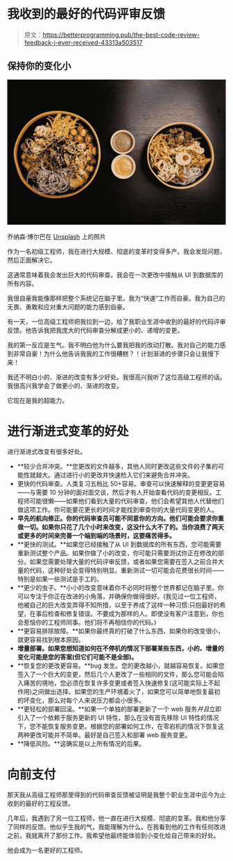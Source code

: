 # 我收到的最好的代码评审反馈

> 原文：<https://betterprogramming.pub/the-best-code-review-feedback-i-ever-received-43313a503517>

## 保持你的变化小

![](img/56778025453beab3c54234bce67631a0.png)

乔纳森·博尔巴在 [Unsplash](https://unsplash.com?utm_source=medium&utm_medium=referral) 上的照片

作为一名初级工程师，我在进行大规模、彻底的变革时变得多产。我会发现问题，然后正面解决它。

这通常意味着我会发出巨大的代码审查。我会在一次更改中接触从 UI 到数据库的所有内容。

我很自豪我能像那样把整个系统记在脑子里。我为“快速”工作而自豪。我为自己的无畏、勇敢和应对重大问题的能力感到自豪。

有一天，一位高级工程师把我拉到一边，给了我职业生涯中收到的最好的代码评审反馈。他告诉我把我庞大的代码审查分解成更小的、递增的变更。

我的第一反应是生气。我不明白他为什么要我把我的改动打散。我对自己的能力感到非常自豪！为什么他告诉我我的工作很糟糕？！计划渐进的步骤只会让我慢下来！

我还不明白小的、渐进的改变有多少好处。我很高兴我听了这位高级工程师的话。我很高兴我学会了做更小的、渐进的改变。

它现在是我的超能力。

# 进行渐进式变革的好处

进行渐进式改变有很多好处。

*   **较少合并冲突。**您更改的文件越多，其他人同时更改这些文件的子集的可能性就越大。通过进行小的更改并快速检入它们来避免合并冲突。
*   更快的代码审查。人类复习五档比 50+容易。审查可以快速解释的变更更容易——与需要 10 分钟的面对面交谈，然后才有人开始查看代码的变更相反。工程师可能很懒——如果他们看到大量的代码审查，他们会希望其他人代替他们做这项工作。你可能要花更长的时间才能找到审查你的大量代码变更的人。
*   **早先的航向修正。你的代码审查员可能不同意你的方向。他们可能会要求你重做一切。如果你只花了几个小时来改变，这没什么大不了的。当你浪费了两天或更多的时间来完善一个端到端的场景时，这要痛苦得多。**
*   **更快的测试。**如果您已经接触了从 UI 到数据库的所有东西，您可能需要重新测试整个产品。如果你做了小的改变，你可能只需要测试你正在修改的部分。如果您需要处理大量的代码评审反馈，或者如果您需要在签入之前合并大量的代码，这种好处会变得特别明显。重新测试一切可能会花费很长时间——特别是如果一些测试是手工的。
*   **更少的虫子。**小小的改变意味着你不必同时将整个世界都记在脑子里。你可以专注于你正在改进的小角落，并确保你做得很好。(我见过一位工程师，他被自己的巨大改变弄得不知所措，以至于养成了这样一种习惯:只抱最好的希望，在事后检查和修复错误。不要成为那样的人。即使没有客户注意到，你也会惹恼你的工程师同事。他们将不再相信你的代码。)
*   **更容易排除故障。**如果你最终真的打破了什么东西，如果你的改变很小，就更容易找到根本原因。
*   **增量部署。如果您想知道如何在不停机的情况下部署某些东西，小的、增量的变化可能是您的答案(但它们可能不是全部)。**
*   **恢复您的更改更容易。**bug 发生。您的更改越小，就越容易恢复。如果您签入了一个巨大的变更，然后几个人更改了一些相同的文件，那么您可能会陷入痛苦的境地，您必须在恢复许多变更或者签入快速修复(这可能实际上不起作用)之间做出选择。如果您的生产环境着火了，如果您可以简单地恢复最初的坏变化，那么对每个人来说压力都会小很多。
*   **更轻松的部署回滚。**如果一个单独的部署更新了一个 web 服务*并且*立即引入了一个依赖于服务更新的 UI 特性，那么在没有首先移除 UI 特性的情况下，您不能恢复服务变更。根据您的部署如何工作，在零宕机的情况下恢复这两种更改可能并不简单。最好是自己签入和部署 web 服务变更。
*   **降低风险。**这确实是以上所有情况的后果。

# 向前支付

那天我从高级工程师那里得到的代码审查反馈被证明是我整个职业生涯中迄今为止收到的最好的工程反馈。

几年后，我遇到了另一位工程师，他一直在进行大规模、彻底的变革。我和他分享了同样的反馈。他似乎生我的气，我能理解为什么。在我看到他的工作有任何改进之前，我就离开了那份工作。我希望他最终能体验到小变化给自己带来的好处。

他会成为一名更好的工程师。
